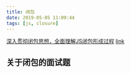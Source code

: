 ```yaml
---
title: 闭包
date: 2019-05-05 11:09:44
tags: [js, closure]
---
```



[深入贯彻闭包思想，全面理解JS闭包形成过程](https://segmentfault.com/a/1190000009886713)
[link](https://www.cnblogs.com/frankfang/archive/2011/08/03/2125663.html)

## 关于闭包的面试题
